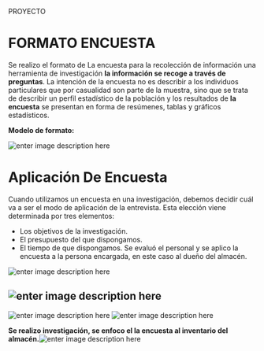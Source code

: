  PROYECTO

#         FORMATO ENCUESTA 
Se realizo  el formato de La encuesta   para la recolección de información una herramienta de investigación **la información se recoge a través de preguntas**. La intención de la encuesta no es describir a los individuos particulares que por casualidad son parte de la muestra, sino que se trata de describir un perfil estadístico de la población y los resultados de **la encuesta** se presentan en forma de resúmenes, tablas y gráficos estadísticos.

**Modelo de formato:**

![enter image description here](https://lh3.googleusercontent.com/2TVaNdzxiv-Mo4Kcl-jBo6LRDwlFpsge0vIzw2ip7pE73E5LhhJwmXqht8pgpx7_q91aaKyQYIW4 "formato")

# Aplicación  De Encuesta 
Cuando utilizamos un encuesta  en una investigación, debemos decidir cuál va a ser el modo de aplicación de la entrevista. Esta elección viene determinada por tres elementos:
-   Los objetivos de la investigación.
-   El presupuesto del que dispongamos.
-   El tiempo de que dispongamos.
Se evaluó el personal  y se aplico la encuesta a la persona encargada, en este caso  al dueño del almacén.


![enter image description here](https://lh3.googleusercontent.com/TN1pAt4NtJZOhwJojphDz7rUXvUQRa8vksFMMEog85BdH3aBfrqLbO17HSKdoRQkfcnQ0aHtL_FC "encue1")
## ![enter image description here](https://lh3.googleusercontent.com/_6CcNmI0_1vB8Tq-wvlAVkehFvLxmTkA56-ydLejPrDNLWrlHXlxQulAcGXQJRglmiZlcwdWJE0h "eu2")
![enter image description here](https://lh3.googleusercontent.com/TzhystEfV-uVVmVe-qA75at6yY0Wv_s5Y4hSIO6jadOEFqwITJUCzkHw_ay7xLmlgjdUTE7V57oY "eu3")
![enter image description here](https://lh3.googleusercontent.com/TzhystEfV-uVVmVe-qA75at6yY0Wv_s5Y4hSIO6jadOEFqwITJUCzkHw_ay7xLmlgjdUTE7V57oY "e4")

**Se realizo investigación, se enfoco el la encuesta  al inventario del almacén.**![enter image description here](https://lh3.googleusercontent.com/o1SPkD-dSwiam4YzNR9FRUjLqhzi1rLcUjGEBbDVq4hjQSt3FU88V4-uk_FN38Vau_GuE0c47M-W "gracias")
